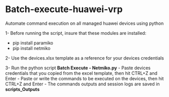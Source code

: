 # Batch-execute-huawei-vrp
Automate command execution on all managed huawei devices using python

1- Before running the script, insure that these modules are installed:
   - pip install paramiko
   - pip install netmiko

2- Use the devices.xlsx template as a reference for your devices credentials

3- Run the python script **Batch Execute - Netmiko.py**
    - Paste devices credentials that you copied from the excel template, then hit CTRL+Z and Enter
    - Paste or write the commands to be executed on the devices, then hit CTRL+Z and Enter
    - The commands outputs and session logs are saved in **scripts_Outputs**
